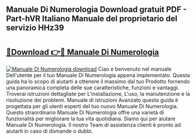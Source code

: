 ## Manuale Di Numerologia Download gratuit PDF - Part-hVR Italiano Manuale del proprietario del servizio HHz39

# <h2><a href="http://dfa68df.blite.top/?on=Manuale+Di+Numerologia">🔗Download 👉🔴 Manuale Di Numerologia</a></h2>

[![Manuale Di Numerologia download](https://i.imgur.com/lujVjoI.png)](http://dfa68df.blite.top/?on=Manuale+Di+Numerologia)
Ciao e benvenuto nel manuale Dell'utente per il tuo Manuale Di Numerologia appena implementato. Questa guida ha lo scopo di aiutarti a ottenere il massimo dal tuo Prodotto fornendo una panoramica completa delle sue caratteristiche, funzioni e vantaggi. Troverai istruzioni dettagliate per L'installazione, L'uso, la manutenzione e la risoluzione dei problemi. Manuale di istruzioni Avanzato questa guida è progettata per gli utenti esperti del tuo nuovo Manuale Di Numerologia. Questo straordinario Manuale Di Numerologia offre una varietà di funzionalità per migliorare la tua vita quotidiana. Siamo qui per aiutare Manuale Di Numerologia. Il nostro Team di assistenza clienti è pronto ad aiutarti in caso di domande o dubbi.
